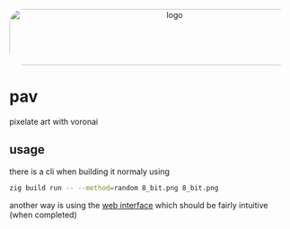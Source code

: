 <p align="center">
  <img style="border-radius: 25px" width="573" height="100" alt="logo" src="https://github.com/user-attachments/assets/8aa5e6d8-7241-4e42-a9fd-77afdac523f0" />
</p>

# pav

pixelate art with voronai

## usage

there is a cli when building it normaly using

```sh
zig build run -- --method=random 8_bit.png 8_bit.png
```

another way is using the [web interface](https://aichingert.github.io/pav) which should be fairly intuitive (when completed)

